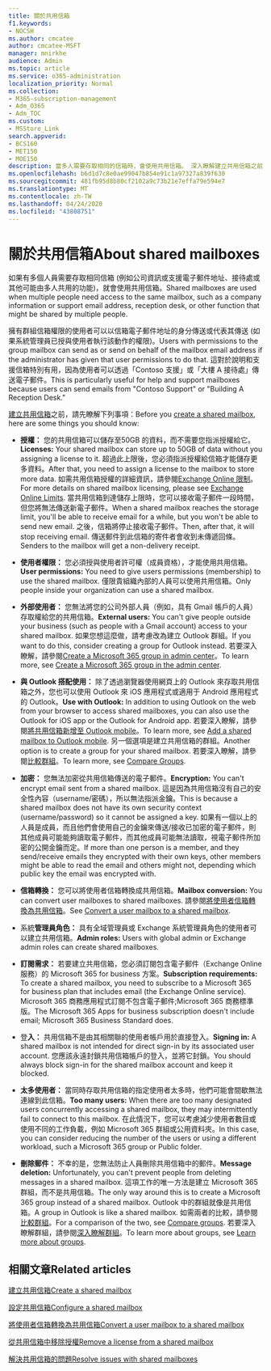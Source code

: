 ```yaml
---
title: 關於共用信箱
f1.keywords:
- NOCSH
ms.author: cmcatee
author: cmcatee-MSFT
manager: mnirkhe
audience: Admin
ms.topic: article
ms.service: o365-administration
localization_priority: Normal
ms.collection:
- M365-subscription-management
- Adm_O365
- Adm_TOC
ms.custom:
- MSStore_Link
search.appverid:
- BCS160
- MET150
- MOE150
description: 當多人需要存取相同的信箱時，會使用共用信箱。 深入瞭解建立共用信箱之前所需注意的事項。
ms.openlocfilehash: b6d1d7c8e0ae99047b854e91c1a97327a839f630
ms.sourcegitcommit: 481fb95d8b80cf2102a9c73b21e7effa79e594e7
ms.translationtype: MT
ms.contentlocale: zh-TW
ms.lasthandoff: 04/24/2020
ms.locfileid: "43808751"
---
```

# <a name="about-shared-mailboxes"></a><span data-ttu-id="9df03-104">關於共用信箱</span><span class="sxs-lookup"><span data-stu-id="9df03-104">About shared mailboxes</span></span>

<span data-ttu-id="9df03-105">如果有多個人員需要存取相同信箱 (例如公司資訊或支援電子郵件地址、接待處或其他可能由多人共用的功能)，就會使用共用信箱。</span><span class="sxs-lookup"><span data-stu-id="9df03-105">Shared mailboxes are used when multiple people need access to the same mailbox, such as a company information or support email address, reception desk, or other function that might be shared by multiple people.</span></span>

<span data-ttu-id="9df03-106">擁有群組信箱權限的使用者可以以信箱電子郵件地址的身分傳送或代表其傳送 (如果系統管理員已授與使用者執行該動作的權限)。</span><span class="sxs-lookup"><span data-stu-id="9df03-106">Users with permissions to the group mailbox can send as or send on behalf of the mailbox email address if the administrator has given that user permissions to do that.</span></span> <span data-ttu-id="9df03-107">這對於說明和支援信箱特別有用，因為使用者可以透過「Contoso 支援」或「大樓 A 接待處」傳送電子郵件。</span><span class="sxs-lookup"><span data-stu-id="9df03-107">This is particularly useful for help and support mailboxes because users can send emails from "Contoso Support" or "Building A Reception Desk."</span></span>

<span data-ttu-id="9df03-108">[建立共用信箱](create-a-shared-mailbox.md)之前，請先瞭解下列事項：</span><span class="sxs-lookup"><span data-stu-id="9df03-108">Before you [create a shared mailbox](create-a-shared-mailbox.md), here are some things you should know:</span></span>

- <span data-ttu-id="9df03-109">**授權：** 您的共用信箱可以儲存至50GB 的資料，而不需要您指派授權給它。</span><span class="sxs-lookup"><span data-stu-id="9df03-109">**Licenses:** Your shared mailbox can store up to 50GB of data without you assigning a license to it.</span></span> <span data-ttu-id="9df03-110">超過此上限後，您必須指派授權給信箱才能儲存更多資料。</span><span class="sxs-lookup"><span data-stu-id="9df03-110">After that, you need to assign a license to the mailbox to store more data.</span></span> <span data-ttu-id="9df03-111">如需共用信箱授權的詳細資訊，請參閱[Exchange Online 限制](https://technet.microsoft.com/library/exchange-online-limits.aspx#StorageLimits)。</span><span class="sxs-lookup"><span data-stu-id="9df03-111">For more details on shared mailbox licensing, please see [Exchange Online Limits](https://technet.microsoft.com/library/exchange-online-limits.aspx#StorageLimits).</span></span> <span data-ttu-id="9df03-112">當共用信箱到達儲存上限時，您可以接收電子郵件一段時間，但您將無法傳送新電子郵件。</span><span class="sxs-lookup"><span data-stu-id="9df03-112">When a shared mailbox reaches the storage limit, you'll be able to receive email for a while, but you won't be able to send new email.</span></span> <span data-ttu-id="9df03-113">之後，信箱將停止接收電子郵件。</span><span class="sxs-lookup"><span data-stu-id="9df03-113">Then, after that, it will stop receiving email.</span></span> <span data-ttu-id="9df03-114">傳送郵件到此信箱的寄件者會收到未傳遞回條。</span><span class="sxs-lookup"><span data-stu-id="9df03-114">Senders to the mailbox will get a non-delivery receipt.</span></span>

- <span data-ttu-id="9df03-115">**使用者權限：** 您必須授與使用者許可權（成員資格），才能使用共用信箱。</span><span class="sxs-lookup"><span data-stu-id="9df03-115">**User permissions:** You need to give users permissions (membership) to use the shared mailbox.</span></span> <span data-ttu-id="9df03-116">僅限貴組織內部的人員可以使用共用信箱。</span><span class="sxs-lookup"><span data-stu-id="9df03-116">Only people inside your organization can use a shared mailbox.</span></span>

- <span data-ttu-id="9df03-117">**外部使用者：** 您無法將您的公司外部人員（例如，具有 Gmail 帳戶的人員）存取權給您的共用信箱。</span><span class="sxs-lookup"><span data-stu-id="9df03-117">**External users:** You can't give people outside your business (such as people with a Gmail account) access to your shared mailbox.</span></span> <span data-ttu-id="9df03-118">如果您想這麼做，請考慮改為建立 Outlook 群組。</span><span class="sxs-lookup"><span data-stu-id="9df03-118">If you want to do this, consider creating a group for Outlook instead.</span></span> <span data-ttu-id="9df03-119">若要深入瞭解，請參閱[Create a Microsoft 365 group in admin center](../create-groups/create-groups.md)。</span><span class="sxs-lookup"><span data-stu-id="9df03-119">To learn more, see [Create a Microsoft 365 group in the admin center](../create-groups/create-groups.md).</span></span>

-  <span data-ttu-id="9df03-120">**與 Outlook 搭配使用：** 除了透過瀏覽器使用網頁上的 Outlook 來存取共用信箱之外，您也可以使用 Outlook 來 iOS 應用程式或適用于 Android 應用程式的 Outlook。</span><span class="sxs-lookup"><span data-stu-id="9df03-120">**Use with Outlook:** In addition to using Outlook on the web from your browser to access shared mailboxes, you can also use the Outlook for iOS app or the Outlook for Android app.</span></span> <span data-ttu-id="9df03-121">若要深入瞭解，請參閱<a href="https://support.office.com/article/f866242c-81b2-472e-8776-6c49c5473c9f" target="_blank">將共用信箱新增至 Outlook mobile</a>。</span><span class="sxs-lookup"><span data-stu-id="9df03-121">To learn more, see <a href="https://support.office.com/article/f866242c-81b2-472e-8776-6c49c5473c9f" target="_blank">Add a shared mailbox to Outlook mobile</a>.</span></span> <span data-ttu-id="9df03-122">另一個選項是建立共用信箱的群組。</span><span class="sxs-lookup"><span data-stu-id="9df03-122">Another option is to create a group for your shared mailbox.</span></span> <span data-ttu-id="9df03-123">若要深入瞭解，請參閱[比較群組](../create-groups/compare-groups.md)。</span><span class="sxs-lookup"><span data-stu-id="9df03-123">To learn more, see [Compare Groups](../create-groups/compare-groups.md).</span></span>  

- <span data-ttu-id="9df03-124">**加密：** 您無法加密從共用信箱傳送的電子郵件。</span><span class="sxs-lookup"><span data-stu-id="9df03-124">**Encryption:** You can't encrypt email sent from a shared mailbox.</span></span> <span data-ttu-id="9df03-125">這是因為共用信箱沒有自己的安全性內容（username/密碼），所以無法指派金鑰。</span><span class="sxs-lookup"><span data-stu-id="9df03-125">This is because a shared mailbox does not have its own security context (username/password) so it cannot be assigned a key.</span></span> <span data-ttu-id="9df03-126">如果有一個以上的人員是成員，而且他們會使用自己的金鑰來傳送/接收已加密的電子郵件，則其他成員可能能夠讀取電子郵件，而其他成員可能無法讀取，視電子郵件所加密的公開金鑰而定。</span><span class="sxs-lookup"><span data-stu-id="9df03-126">If more than one person is a member, and they send/receive emails they encrypted with their own keys, other members might be able to read the email and others might not, depending which public key the email was encrypted with.</span></span>

- <span data-ttu-id="9df03-127">**信箱轉換：** 您可以將使用者信箱轉換成共用信箱。</span><span class="sxs-lookup"><span data-stu-id="9df03-127">**Mailbox conversion:** You can convert user mailboxes to shared mailboxes.</span></span> <span data-ttu-id="9df03-128">請參閱[將使用者信箱轉換為共用信箱](convert-user-mailbox-to-shared-mailbox.md)。</span><span class="sxs-lookup"><span data-stu-id="9df03-128">See [Convert a user mailbox to a shared mailbox](convert-user-mailbox-to-shared-mailbox.md).</span></span>

- <span data-ttu-id="9df03-129">系統**管理員角色：** 具有全域管理員或 Exchange 系統管理員角色的使用者可以建立共用信箱。</span><span class="sxs-lookup"><span data-stu-id="9df03-129">**Admin roles:** Users with global admin or Exchange admin roles can create shared mailboxes.</span></span>

- <span data-ttu-id="9df03-130">**訂閱需求：** 若要建立共用信箱，您必須訂閱包含電子郵件（Exchange Online 服務）的 Microsoft 365 for business 方案。</span><span class="sxs-lookup"><span data-stu-id="9df03-130">**Subscription requirements:** To create a shared mailbox, you need to subscribe to a Microsoft 365 for business plan that includes email (the Exchange Online service).</span></span> <span data-ttu-id="9df03-131">Microsoft 365 商務應用程式訂閱不包含電子郵件;Microsoft 365 商務標準版。</span><span class="sxs-lookup"><span data-stu-id="9df03-131">The Microsoft 365 Apps for business subscription doesn't include email; Microsoft 365 Business Standard does.</span></span>

- <span data-ttu-id="9df03-132">登**入：** 共用信箱不是由其相關聯的使用者帳戶用於直接登入。</span><span class="sxs-lookup"><span data-stu-id="9df03-132">**Signing in:** A shared mailbox is not intended for direct sign-in by its associated user account.</span></span> <span data-ttu-id="9df03-133">您應該永遠封鎖共用信箱帳戶的登入，並將它封鎖。</span><span class="sxs-lookup"><span data-stu-id="9df03-133">You should always block sign-in for the shared mailbox account and keep it blocked.</span></span>

- <span data-ttu-id="9df03-134">**太多使用者：** 當同時存取共用信箱的指定使用者太多時，他們可能會間歇無法連線到此信箱。</span><span class="sxs-lookup"><span data-stu-id="9df03-134">**Too many users:** When there are too many designated users concurrently accessing a shared mailbox, they may intermittently fail to connect to this mailbox.</span></span> <span data-ttu-id="9df03-135">在此情況下，您可以考慮減少使用者數目或使用不同的工作負載，例如 Microsoft 365 群組或公用資料夾。</span><span class="sxs-lookup"><span data-stu-id="9df03-135">In this case, you can consider reducing the number of the users or using a different workload, such a Microsoft 365 group or Public folder.</span></span>

- <span data-ttu-id="9df03-136">**刪除郵件：** 不幸的是，您無法防止人員刪除共用信箱中的郵件。</span><span class="sxs-lookup"><span data-stu-id="9df03-136">**Message deletion:** Unfortunately, you can't prevent people from deleting messages in a shared mailbox.</span></span> <span data-ttu-id="9df03-137">這項工作的唯一方法是建立 Microsoft 365 群組，而不是共用信箱。</span><span class="sxs-lookup"><span data-stu-id="9df03-137">The only way around this is to create a Microsoft 365 group instead of a shared mailbox.</span></span> <span data-ttu-id="9df03-138">Outlook 中的群組就像是共用信箱。</span><span class="sxs-lookup"><span data-stu-id="9df03-138">A group in Outlook is like a shared mailbox.</span></span> <span data-ttu-id="9df03-139">如需兩者的比較，請參閱[比較群組](../create-groups/compare-groups.md)。</span><span class="sxs-lookup"><span data-stu-id="9df03-139">For a comparison of the two, see [Compare groups](../create-groups/compare-groups.md).</span></span> <span data-ttu-id="9df03-140">若要深入瞭解群組，請參閱[深入瞭解群組](https://support.office.com/article/b565caa1-5c40-40ef-9915-60fdb2d97fa2.aspx)。</span><span class="sxs-lookup"><span data-stu-id="9df03-140">To learn more about groups, see [Learn more about groups](https://support.office.com/article/b565caa1-5c40-40ef-9915-60fdb2d97fa2.aspx).</span></span>

## <a name="related-articles"></a><span data-ttu-id="9df03-141">相關文章</span><span class="sxs-lookup"><span data-stu-id="9df03-141">Related articles</span></span>

[<span data-ttu-id="9df03-142">建立共用信箱</span><span class="sxs-lookup"><span data-stu-id="9df03-142">Create a shared mailbox</span></span>](create-a-shared-mailbox.md)

[<span data-ttu-id="9df03-143">設定共用信箱</span><span class="sxs-lookup"><span data-stu-id="9df03-143">Configure a shared mailbox</span></span>](configure-a-shared-mailbox.md)

[<span data-ttu-id="9df03-144">將使用者信箱轉換為共用信箱</span><span class="sxs-lookup"><span data-stu-id="9df03-144">Convert a user mailbox to a shared mailbox</span></span>](convert-user-mailbox-to-shared-mailbox.md)

[<span data-ttu-id="9df03-145">從共用信箱中移除授權</span><span class="sxs-lookup"><span data-stu-id="9df03-145">Remove a license from a shared mailbox</span></span>](remove-license-from-shared-mailbox.md)

[<span data-ttu-id="9df03-146">解決共用信箱的問題</span><span class="sxs-lookup"><span data-stu-id="9df03-146">Resolve issues with shared mailboxes</span></span>](resolve-issues-with-shared-mailboxes.md)
